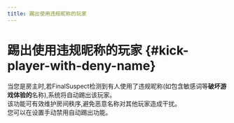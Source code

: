 ```yaml
---
title: 踢出使用违规昵称的玩家
---
```


# 踢出使用违规昵称的玩家 {#kick-player-with-deny-name}

当您是房主时,若FinalSuspect检测到有人使用了违规昵称(如包含敏感词等**破坏游戏体验的**名称),系统将自动踢出该玩家。\
该功能可有效维护房间秩序,避免恶意名称对其他玩家造成干扰。\
您可以在设置手动禁用自动踢出功能。